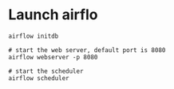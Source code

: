# Launch airflo 
    airflow initdb

    # start the web server, default port is 8080
    airflow webserver -p 8080

    # start the scheduler
    airflow scheduler